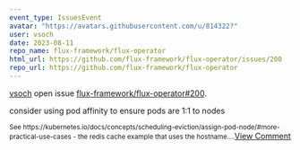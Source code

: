 ```yaml
---
event_type: IssuesEvent
avatar: "https://avatars.githubusercontent.com/u/814322?"
user: vsoch
date: 2023-08-11
repo_name: flux-framework/flux-operator
html_url: https://github.com/flux-framework/flux-operator/issues/200
repo_url: https://github.com/flux-framework/flux-operator
---
```


<a href='https://github.com/vsoch' target='_blank'>vsoch</a> open issue <a href='https://github.com/flux-framework/flux-operator/issues/200' target='_blank'>flux-framework/flux-operator#200</a>.

<p>consider using pod affinity to ensure pods are 1:1 to nodes</p><small>See https://kubernetes.io/docs/concepts/scheduling-eviction/assign-pod-node/#more-practical-use-cases - the redis cache example that uses the hostname....</small><a href='https://github.com/flux-framework/flux-operator/issues/200' target='_blank'>View Comment</a>